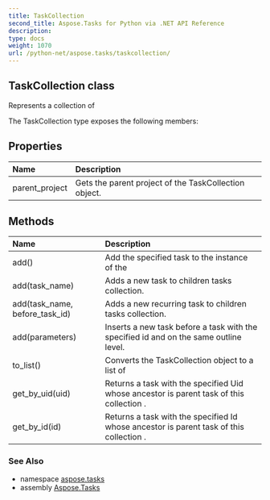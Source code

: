 ```yaml
---
title: TaskCollection
second_title: Aspose.Tasks for Python via .NET API Reference
description: 
type: docs
weight: 1070
url: /python-net/aspose.tasks/taskcollection/
---
```


## TaskCollection class

Represents a collection of

The TaskCollection type exposes the following members:
## Properties
| Name | Description |
| :- | :- |
|parent_project|Gets the parent project of the TaskCollection object.|
## Methods
| Name | Description |
| :- | :- |
|add()|Add the specified task to the instance of the|
|add(task_name)|Adds a new task to children tasks collection.|
|add(task_name, before_task_id)|Adds a new recurring task to children tasks collection.|
|add(parameters)|Inserts a new task before a task with the specified id and on the same outline level.|
|to_list()|Converts the TaskCollection object to a list of|
|get_by_uid(uid)|Returns a task with the specified Uid whose ancestor is parent task of this collection .|
|get_by_id(id)|Returns a task with the specified Id whose ancestor is parent task of this collection .|

### See Also

* namespace [aspose.tasks](/tasks/python-net/aspose.tasks/)
* assembly [Aspose.Tasks](/tasks/python-net/)


